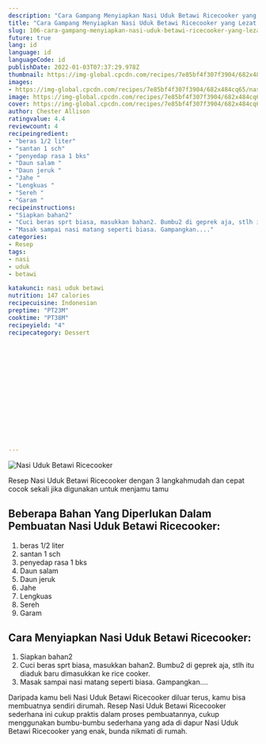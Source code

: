 ```yaml
---
description: "Cara Gampang Menyiapkan Nasi Uduk Betawi Ricecooker yang Lezat Sekali"
title: "Cara Gampang Menyiapkan Nasi Uduk Betawi Ricecooker yang Lezat Sekali"
slug: 106-cara-gampang-menyiapkan-nasi-uduk-betawi-ricecooker-yang-lezat-sekali
future: true
lang: id
language: id
languageCode: id
publishDate: 2022-01-03T07:37:29.978Z 
thumbnail: https://img-global.cpcdn.com/recipes/7e85bf4f307f3904/682x484cq65/nasi-uduk-betawi-ricecooker-foto-resep-utama.webp
images:
- https://img-global.cpcdn.com/recipes/7e85bf4f307f3904/682x484cq65/nasi-uduk-betawi-ricecooker-foto-resep-utama.webp
image: https://img-global.cpcdn.com/recipes/7e85bf4f307f3904/682x484cq65/nasi-uduk-betawi-ricecooker-foto-resep-utama.webp
cover: https://img-global.cpcdn.com/recipes/7e85bf4f307f3904/682x484cq65/nasi-uduk-betawi-ricecooker-foto-resep-utama.webp
author: Chester Allison
ratingvalue: 4.4
reviewcount: 4
recipeingredient:
- "beras 1/2 liter"
- "santan 1 sch"
- "penyedap rasa 1 bks"
- "Daun salam "
- "Daun jeruk "
- "Jahe "
- "Lengkuas "
- "Sereh "
- "Garam "
recipeinstructions:
- "Siapkan bahan2"
- "Cuci beras sprt biasa, masukkan bahan2. Bumbu2 di geprek aja, stlh itu diaduk baru dimasukkan ke rice cooker."
- "Masak sampai nasi matang seperti biasa. Gampangkan...."
categories:
- Resep
tags:
- nasi
- uduk
- betawi

katakunci: nasi uduk betawi 
nutrition: 147 calories
recipecuisine: Indonesian
preptime: "PT23M"
cooktime: "PT38M"
recipeyield: "4"
recipecategory: Dessert


     
    
    
    
    
    
    
    
    
    
    
      
    
---
```



![Nasi Uduk Betawi Ricecooker](https://img-global.cpcdn.com/recipes/7e85bf4f307f3904/682x484cq65/nasi-uduk-betawi-ricecooker-foto-resep-utama.webp)

Resep Nasi Uduk Betawi Ricecooker    dengan 3 langkahmudah dan cepat cocok sekali jika digunakan untuk menjamu tamu

<!--inarticleads1-->

## Beberapa Bahan Yang Diperlukan Dalam Pembuatan Nasi Uduk Betawi Ricecooker:

1. beras 1/2 liter
1. santan 1 sch
1. penyedap rasa 1 bks
1. Daun salam 
1. Daun jeruk 
1. Jahe 
1. Lengkuas 
1. Sereh 
1. Garam 



<!--inarticleads2-->

## Cara Menyiapkan Nasi Uduk Betawi Ricecooker:

1. Siapkan bahan2
1. Cuci beras sprt biasa, masukkan bahan2. Bumbu2 di geprek aja, stlh itu diaduk baru dimasukkan ke rice cooker.
1. Masak sampai nasi matang seperti biasa. Gampangkan....




Daripada kamu beli  Nasi Uduk Betawi Ricecooker  diluar terus, kamu  bisa membuatnya sendiri dirumah. Resep  Nasi Uduk Betawi Ricecooker  sederhana ini cukup praktis dalam proses pembuatannya, cukup menggunakan bumbu-bumbu sederhana yang ada di dapur  Nasi Uduk Betawi Ricecooker  yang enak, bunda nikmati di rumah.
